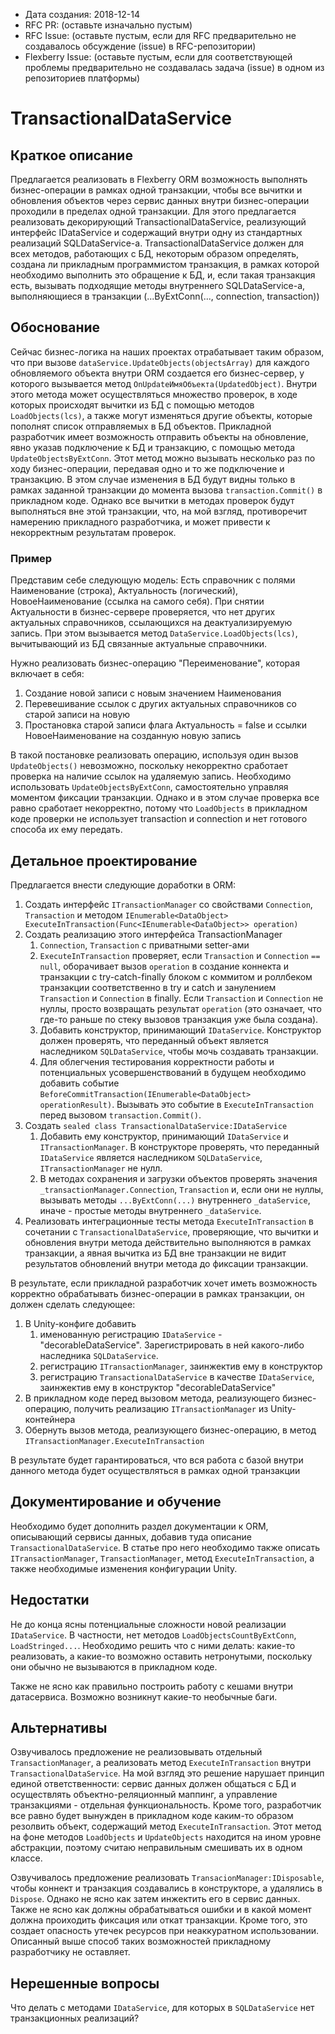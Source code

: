 - Дата создания: 2018-12-14
- RFC PR: (оставьте изначально пустым)
- RFC Issue: (оставьте пустым, если для RFC предварительно не создавалось обсуждение (issue) в RFC-репозитории)
- Flexberry Issue: (оставьте пустым, если для соответствующей проблемы предварительно не создавалась задача (issue) в одном из репозиториев платформы)

# TransactionalDataService

## Краткое описание

Предлагается реализовать в Flexberry ORM возможность выполнять бизнес-операции в рамках одной транзакции, чтобы все вычитки и обновления объектов через сервис данных внутри бизнес-операции проходили в пределах одной транзакции. Для этого предлагается реализовать декорирующий TransactionalDataService, реализующий интерфейс IDataService и содержащий внутри одну из стандартных реализаций SQLDataService-а. TransactionalDataService должен для всех методов, работающих с БД, некоторым образом определять, создана ли прикладным программистом транзакция, в рамках которой необходимо выполнить это обращение к БД, и, если такая транзакция есть, вызывать подходящие методы внутреннего SQLDataService-а, выполняющиеся в транзакции (...ByExtConn(..., connection, transaction))

## Обоснование

Сейчас бизнес-логика на наших проектах отрабатывает таким образом, что при вызове `dataService.UpdateObjects(objectsArray)` для каждого обновляемого объекта внутри ORM создается его бизнес-сервер, у которого вызывается метод `OnUpdateИмяОбъекта(UpdatedObject)`. Внутри этого метода может осуществляться множество проверок, в ходе которых происходят вычитки из БД с помощью методов `LoadObjects(lcs)`, а также могут изменяться другие объекты, которые пополнят список отправляемых в БД объектов. Прикладной разработчик имеет возможность отправить объекты на обновление, явно указав подключение к БД и транзакцию, с помощью метода `UpdateObjectsByExtConn`. Этот метод можно вызывать несколько раз по ходу бизнес-операции, передавая одно и то же подключение и транзакцию. В этом случае изменения в БД будут видны только в рамках заданной транзакции до момента вызова `transaction.Commit()` в прикладном коде. Однако все вычитки в методах проверок будут выполняться вне этой транзакции, что, на мой взгляд, противоречит намерению прикладного разработчика, и может привести к некорректным результатам проверок.

### Пример
Представим себе следующую модель: 
Есть справочник с полями Наименование (строка), Актуальность (логический), НовоеНаименование (ссылка на самого себя). При снятии Актуальности в бизнес-сервере проверяется, что нет других актуальных справочников, ссылающихся на деактуализируемую запись. При этом вызывается метод `DataService.LoadObjects(lcs)`, вычитывающий из БД связанные актуальные справочники. 

Нужно реализовать бизнес-операцию "Переименование", которая включает в себя:
1. Создание новой записи с новым значением Наименования
2. Перевешивание ссылок с других актуальных справочников со старой записи на новую
3. Простановка старой записи флага Актуальность = false и ссылки НовоеНаименование на созданную новую запись

В такой постановке реализовать операцию, используя один вызов `UpdateObjects()` невозможно, поскольку некорректно сработает проверка на наличие ссылок на удаляемую запись. Необходимо использовать `UpdateObjectsByExtConn`, самостоятельно управляя моментом фиксации транзакции. Однако и в этом случае проверка все равно сработает некорректно, потому что `LoadObjects` в прикладном коде проверки не использует transaction и connection и нет готового способа их ему передать.

## Детальное проектирование

Предлагается внести следующие доработки в ORM:
1. Создать интерфейс `ITransactionManager` со свойствами `Connection`, `Transaction` и методом `IEnumerable<DataObject> ExecuteInTransaction(Func<IEnumerable<DataObject>> operation)`
2. Создать реализацию этого интерфейса TransactionManager
   1. `Connection`, `Transaction` с приватными setter-ами
   2. `ExecuteInTransaction` проверяет, если `Transaction` и `Connection` `== null`, оборачивает вызов `operation` в создание коннекта и транзакции с try-catch-finally блоком с коммитом и роллбеком транзакции соответственно в try и catch и занулением `Transaction` и `Connection` в finally. Если `Transaction` и `Connection` не нуллы, просто возвращать результат `operation` (это означает, что где-то раньше по стеку вызовов транзакция уже была создана).      
   3. Добавить конструктор, принимающий `IDataService`. Конструктор должен проверять, что переданный объект является наследником `SQLDataService`, чтобы мочь создавать транзакции.
   4. Для облегчения тестирования корректности работы и потенциальных усовершенствований в будущем необходимо добавить событие `BeforeCommitTransaction(IEnumerable<DataObject> operationResult)`. Вызывать это событие в `ExecuteInTransaction` перед вызовом `transaction.Commit()`.
3. Создать `sealed class TransactionalDataService:IDataService`
   1. Добавить ему конструктор, принимающий `IDataService` и `ITransactionManager`. В конструкторе проверять, что переданный `IDataService` является наследником `SQLDataService`, `ITransactionManager` не нулл.
   2. В методах сохранения и загрузки объектов проверять значения `_transactionManager.Connection`, `Transaction` и, если они не нуллы, вызывать методы `...ByExtConn(...)` внутреннего `_dataService`, иначе - простые методы внутреннего `_dataService`.
4. Реализовать интеграционные тесты метода `ExecuteInTransaction` в сочетании с `TransactionalDataService`, проверяющие, что вычитки и обновления внутри метода действительно выполняются в рамках транзакции, а явная вычитка из БД вне транзакции не видит результатов обновлений внутри метода до фиксации транзакции. 

В результате, если прикладной разработчик хочет иметь возможность корректно обрабатывать бизнес-операции в рамках транзакции, он должен сделать следующее:
1. В Unity-конфиге добавить 
   1. именованную регистрацию `IDataService` - "decorableDataService". Зарегистрировать в ней какого-либо наследника `SQLDataService`.
   2. регистрацию `ITransactionManager`, заинжектив ему в конструктор
   3. регистрацию `TransactionalDataService` в качестве `IDataService`, заинжектив ему в конструктор "decorableDataService"
2. В прикладном коде перед вызовом метода, реализующего бизнес-операцию, получить реализацию `ITransactionManager` из Unity-контейнера
3. Обернуть вызов метода, реализующего бизнес-операцию, в метод `ITransactionManager.ExecuteInTransaction`

В результате будет гарантироваться, что вся работа с базой внутри данного метода будет осуществляться в рамках одной транзакции

## Документирование и обучение

Необходимо будет дополнить раздел документации к ORM, описывающий сервисы данных, добавив туда описание `TransactionalDataService`. В статье про него необходимо также описать `ITransactionManager`, `TransactionManager`, метод `ExecuteInTransaction`, а также необходимые изменения конфигурации Unity.

## Недостатки

Не до конца ясны потенциальные сложности новой реализации `IDataService`. В частности, нет методов `LoadObjectsCountByExtConn`, `LoadStringed...`. Необходимо решить что с ними делать: какие-то реализовать, а какие-то возможно оставить нетронутыми, поскольку они обычно не вызываются в прикладном коде.

Также не ясно как правильно построить работу с кешами внутри датасервиса. Возможно возникнут какие-то необычные баги.

## Альтернативы

Озвучивалось предложение не реализовывать отдельный `TransactionManager`, а реализовать метод `ExecuteInTransaction` внутри `TransactionalDataService`. На мой взгляд это решение нарушает принцип единой ответственности: сервис данных должен общаться с БД и осуществлять объектно-реляционный маппинг, а управление транзакциями - отдельная функциональность. Кроме того, разработчик все равно будет вынужден в прикладном коде каким-то образом резолвить объект, содержащий метод `ExecuteInTransaction`. Этот метод на фоне методов `LoadObjects` и `UpdateObjects` находится на ином уровне абстракции, поэтому считаю неправильным смешивать их в одном классе.

Озвучивалось предложение реализовать `TransacionManager:IDisposable`, чтобы коннект и транзакция создавались в конструкторе, а удалялись в `Dispose`. Однако не ясно как затем инжектить его в сервис данных. Также не ясно как должны обрабатываться ошибки и в какой момент должна проиходить фиксация или откат транзакции. Кроме того, это создает опасность утечек ресурсов при неаккуратном использовании. Описанный выше способ таких возможностей прикладному разработчику не оставляет.

## Нерешенные вопросы

Что делать с методами `IDataService`, для которых в `SQLDataService` нет транзакционных реализаций?
